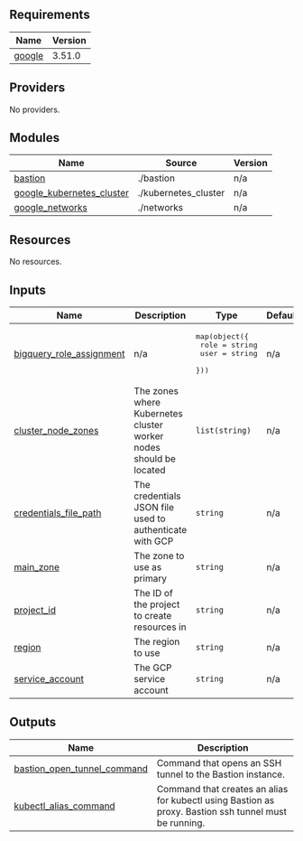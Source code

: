 <!-- BEGIN_TF_DOCS -->
## Requirements

| Name | Version |
|------|---------|
| <a name="requirement_google"></a> [google](#requirement\_google) | 3.51.0 |

## Providers

No providers.

## Modules

| Name | Source | Version |
|------|--------|---------|
| <a name="module_bastion"></a> [bastion](#module\_bastion) | ./bastion | n/a |
| <a name="module_google_kubernetes_cluster"></a> [google\_kubernetes\_cluster](#module\_google\_kubernetes\_cluster) | ./kubernetes_cluster | n/a |
| <a name="module_google_networks"></a> [google\_networks](#module\_google\_networks) | ./networks | n/a |

## Resources

No resources.

## Inputs

| Name | Description | Type | Default | Required |
|------|-------------|------|---------|:--------:|
| <a name="input_bigquery_role_assignment"></a> [bigquery\_role\_assignment](#input\_bigquery\_role\_assignment) | n/a | <pre>map(object({<br>    role = string<br>    user = string<br>  }))</pre> | n/a | yes |
| <a name="input_cluster_node_zones"></a> [cluster\_node\_zones](#input\_cluster\_node\_zones) | The zones where Kubernetes cluster worker nodes should be located | `list(string)` | n/a | yes |
| <a name="input_credentials_file_path"></a> [credentials\_file\_path](#input\_credentials\_file\_path) | The credentials JSON file used to authenticate with GCP | `string` | n/a | yes |
| <a name="input_main_zone"></a> [main\_zone](#input\_main\_zone) | The zone to use as primary | `string` | n/a | yes |
| <a name="input_project_id"></a> [project\_id](#input\_project\_id) | The ID of the project to create resources in | `string` | n/a | yes |
| <a name="input_region"></a> [region](#input\_region) | The region to use | `string` | n/a | yes |
| <a name="input_service_account"></a> [service\_account](#input\_service\_account) | The GCP service account | `string` | n/a | yes |

## Outputs

| Name | Description |
|------|-------------|
| <a name="output_bastion_open_tunnel_command"></a> [bastion\_open\_tunnel\_command](#output\_bastion\_open\_tunnel\_command) | Command that opens an SSH tunnel to the Bastion instance. |
| <a name="output_kubectl_alias_command"></a> [kubectl\_alias\_command](#output\_kubectl\_alias\_command) | Command that creates an alias for kubectl using Bastion as proxy. Bastion ssh tunnel must be running. |
<!-- END_TF_DOCS -->